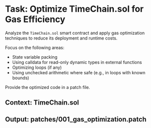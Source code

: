 # Task: Optimize TimeChain.sol for Gas Efficiency

Analyze the `TimeChain.sol` smart contract and apply gas optimization techniques to reduce its deployment and runtime costs.

Focus on the following areas:
-   State variable packing
-   Using calldata for read-only dynamic types in external functions
-   Optimizing loops (if any)
-   Using unchecked arithmetic where safe (e.g., in loops with known bounds)

Provide the optimized code in a patch file.

## Context: TimeChain.sol
## Output: patches/001_gas_optimization.patch
